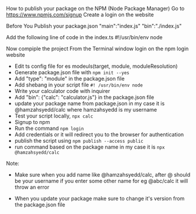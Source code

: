 How to publish your package on the NPM (Node Package Manager)
Go to https://www.npmjs.com/signup
Create a login on the website

Before You Publish your package.json
"main":"index.js"
"bin":"./index.js"

Add the following line  of code in the index.ts
#!/usr/bin/env node

Now compiple the project
From the Terminal window login on the npm login website



- Edit ts config file for es modeuls(target, module, moduleResolution)
- Generate package.json file with `npm init --yes`
- Add "type": "module" in the package.json file
- Add shebang in your script file `#! /usr/bin/env node`
- Write your calculator code with inquirer
- Add "bin": {"calc": "calculator.js"} in the package.json file
- update your package name from package.json in my case it is @hamzahsyedd/calc where hamzahsyedd is my username
- Test your script locally, `npx calc`
- Signup to npm
- Run the command `npm login`
- Add credentials or it will redirect you to the browser for authentication
- publish the script using `npm publish --access public`
- run command based on the package name in my case it is `npx @hamzahsyedd/calc`

Note:
- Make sure when you add name like @hamzahsyedd/calc, after @ should be your username
if you enter some other name for eg @abc/calc it will throw an error

- When you update your package make sure to change it's version from the package.json file